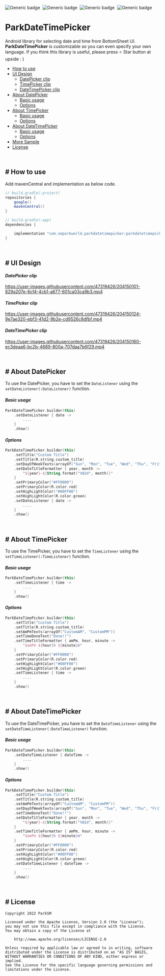 ![Generic badge](https://img.shields.io/badge/Platform-Android-green.svg)&nbsp;
![Generic badge](https://img.shields.io/badge/Repository-MavenCentral-blue.svg)&nbsp;
![Generic badge](https://img.shields.io/badge/Version-v1.0.0-red.svg)&nbsp;
![Generic badge](https://img.shields.io/badge/License-Apache2.0-3DB7CC.svg)&nbsp;

# ParkDateTimePicker
Android library for selecting date and time from BottomSheet UI. **ParkDateTimePicker** is customizable so you can even specify your own language. If you think this library is useful, please press ⭐️ Star button at upside : )

- [How to use](https://github.com/Park-SM/ParkDateTimePicker#-how-to-use)
- [UI Design](https://github.com/Park-SM/ParkDateTimePicker#-ui-design)
    - [DatePicker clip](https://github.com/Park-SM/ParkDateTimePicker#datepicker-clip)
    - [TimePicker clip](https://github.com/Park-SM/ParkDateTimePicker#timepicker-clip)
    - [DateTimePicker clip](https://github.com/Park-SM/ParkDateTimePicker#datetimepicker-clip)
- [About DatePicker](https://github.com/Park-SM/ParkDateTimePicker#-about-datepicker)
    - [Basic usage](https://github.com/Park-SM/ParkDateTimePicker#basic-usage)
    - [Options](https://github.com/Park-SM/ParkDateTimePicker#options)
- [About TimePicker](https://github.com/Park-SM/ParkDateTimePicker#-about-timepicker)
    - [Basic usage](https://github.com/Park-SM/ParkDateTimePicker#basic-usage-2)
    - [Options](https://github.com/Park-SM/ParkDateTimePicker#options-2)
- [About DateTimePicker](https://github.com/Park-SM/ParkDateTimePicker#-about-datetimepicker)
    - [Basic usage](https://github.com/Park-SM/ParkDateTimePicker#basic-usage-3)
    - [Options](https://github.com/Park-SM/ParkDateTimePicker#options-3)
- [More Sample](https://github.com/Park-SM/ParkDateTimePicker/blob/develop/app/src/main/java/com/smparkworld/sample/MainActivity.kt)
- [License](https://github.com/Park-SM/ParkDateTimePicker#-license)
<br>

## # How to use
Add mavenCentral and implementation as below code.
```groovy
// build.gradle(:project)
repositories {
    google()
    mavenCentral()
}

// build.gradle(:app)
dependencies {

    implementation "com.smparkworld.parkdatetimepicker:parkdatetimepicker:1.0.0"
}
```
<br>

## # UI Design
#### *DatePicker clip*
https://user-images.githubusercontent.com/47319426/204150101-829a207e-6cf4-4cb1-a677-601ca03ca9b3.mp4

#### *TimePicker clip*
https://user-images.githubusercontent.com/47319426/204150124-9e7ae320-ebf3-41d2-9b2e-cd9526c8dfbf.mp4

#### *DateTimePicker clip*
https://user-images.githubusercontent.com/47319426/204150160-ec3deaa6-bc2b-4689-800a-707daa7b6f29.mp4

<br>


## # About DatePicker
To use the DatePicker, you have to set the `DateListener` using the `setDateListener(:DateListener)` function.
#### *Basic usage*
```kotlin
ParkDateTimePicker.builder(this)
    .setDateListener { date ->
        ....
    }
    .show()
```

#### *Options*
```kotlin
ParkDateTimePicker.builder(this)
    .setTitle("Custom Title")
    .setTitle(R.string.custom_title)
    .setDayOfWeekTexts(arrayOf("Sun", "Mon", "Tue", "Wed", "Thu", "Fri", "Sat"))
    .setDateTitleFormatter { year, month ->
        "${year}-${String.format("%02d", month)}"
    }
    .setPrimaryColor("#FF0000")
    .setPrimaryColor(R.color.red)
    .setHighLightColor("#00FF00")
    .setHighLightColor(R.color.green)
    .setDateListener { date ->
        ....
    }
    .show()
```
<br>

## # About TimePicker
To use the TimePicker, you have to set the `TimeListener` using the `setTimeListener(:TimeListener)` function.
#### *Basic usage*
```kotlin
ParkDateTimePicker.builder(this)
    .setTimeListener { time ->
        ....
    }
    .show()

```

#### *Options*
```kotlin
ParkDateTimePicker.builder(this)
    .setTitle("Custom Title")
    .setTitle(R.string.custom_title)
    .setAmPmTexts(arrayOf("CustomAM", "CustomPM"))
    .setTimeDoneText("Done!!")
    .setTimeTitleFormatter { amPm, hour, minute ->
        "$amPm ${hour}h ${minute}m"
    }
    .setPrimaryColor("#FF0000")
    .setPrimaryColor(R.color.red)
    .setHighLightColor("#00FF00")
    .setHighLightColor(R.color.green)
    .setTimeListener { time ->
        ....
    }
    .show()
```
<br>

## # About DateTimePicker
To use the DateTimePicker, you have to set the `DateTimeListener` using the `setDateTimeListener(:DateTimeListener)` function.
#### *Basic usage*
```kotlin
ParkDateTimePicker.builder(this)
    .setDateTimeListener { dateTime ->
        ....
    }
    .show()
```

#### *Options*
```kotlin
ParkDateTimePicker.builder(this)
    .setTitle("Custom Title")
    .setTitle(R.string.custom_title)
    .setAmPmTexts(arrayOf("CustomAM", "CustomPM"))
    .setDayOfWeekTexts(arrayOf("Sun", "Mon", "Tue", "Wed", "Thu", "Fri", "Sat"))
    .setTimeDoneText("Done!!")
    .setDateTitleFormatter { year, month ->
        "${year}-${String.format("%02d", month)}"
    }
    .setTimeTitleFormatter { amPm, hour, minute ->
        "$amPm ${hour}h ${minute}m"
    }
    .setPrimaryColor("#FF0000")
    .setPrimaryColor(R.color.red)
    .setHighLightColor("#00FF00")
    .setHighLightColor(R.color.green)
    .setDateTimeListener { dateTime ->
        ....
    }
    .show()
```
<br>

## # License
```
Copyright 2022 ParkSM

Licensed under the Apache License, Version 2.0 (the "License");
you may not use this file except in compliance with the License.
You may obtain a copy of the License at

    http://www.apache.org/licenses/LICENSE-2.0

Unless required by applicable law or agreed to in writing, software
distributed under the License is distributed on an "AS IS" BASIS,
WITHOUT WARRANTIES OR CONDITIONS OF ANY KIND, either express or implied.
See the License for the specific language governing permissions and
limitations under the License.
```
